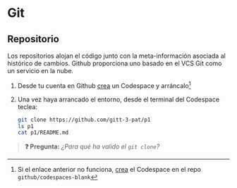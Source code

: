 # Git
## Repositorio

Los repositorios alojan el código junto con la meta-información asociada al histórico de cambios. Github proporciona uno basado en el VCS Git como un servicio en la nube.

1. Desde tu cuenta en Github [crea](https://github.com/codespaces/new?skip_quickstart=true&machine=basicLinux32gb&repo=525552024&ref=main&geo=EuropeWest) un Codespace y arráncalo[^1]

1. Una vez haya arrancado el entorno, desde el terminal del Codespace teclea:
   ```bash
   git clone https://github.com/gitt-3-pat/p1
   ls p1
   cat p1/README.md
   ```

> **❓ Pregunta:** _¿Para qué ha valido el `git clone`?_


[^1]: Si el enlace anterior no funciona, [crea](https://github.com/codespaces/new) el Codespace en el repo `github/codespaces-blank`